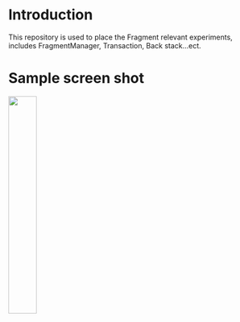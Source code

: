 # Introduction

This repository is used to place the Fragment relevant experiments, includes FragmentManager, Transaction, Back stack...ect.

# Sample screen shot

<image width="33.3%" src="https://user-images.githubusercontent.com/11730005/205494057-ab0a0802-13db-4967-8710-3cf4bc46dc20.jpg"/>

